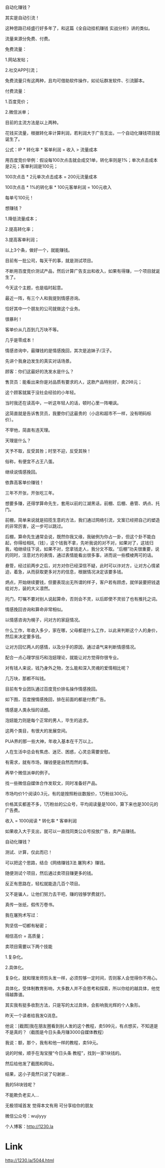 自动化赚钱？

其实是自动引流！

这种思路已经盛行好多年了，和这篇《全自动挂机赚钱 实战分析》讲的类似。

流量来源分免费、付费。

免费流量：

1.网站发帖；

2.社交APP引流；

免费流量只有这两种，且均可借助软件操作，如论坛群发软件、引流脚本。

付费流量：

1.百度竞价；

2.微信派单；

目前的主流方法是以上两种。

花钱买流量，根据转化率计算利润，若利润大于广告支出，一个自动化赚钱项目就诞生了。

公式：IP * 转化率 * 客单利润 = 收入 > 流量成本

用百度竞价举例：假设每100次点击就会成交1单，转化率则是1%；单次点击成本是2元；客单利润是100元；

100次点击 * 2元单次点击成本 = 200元流量成本

100次点击 * 1%的转化率 * 100元客单利润 = 100元收入

每单亏100元！

想赚钱？

1.降低流量成本；

2.提高转化率；

3.提高客单利润；

以上3个条，做好一个，就能赚钱。

目前有一批公司，每天干的事，就是测试项目。

不断用百度竞价测试产品，然后计算广告支出和收入，如果有得赚，一个项目就诞生了。

今天这个主题，也是临时起意。

最近一阵，有三个人和我提到情感咨询。

恰好其中一个朋友的公司就做这个业务。

很暴利！

客单价从几百到几万块不等。

几乎是零成本！

情感咨询中，最赚钱的是情感挽回，其次是追妹子/汉子。

先讲个我身边发生的真实对话场景。

顾客：你们这最好的洗发水是什么？

售货员：能看出来你是对品质有要求的人，这款产品特别好，卖298元；

这个顾客就属于没社会经验的小年轻。

当时我还在读高中，一听这年轻人的话，顿时心里一阵嘲讽。

这简直就是告诉售货员，我要你们这最贵的（小店和超市不一样，没有明码标价）。

不宰他，简直有违天理。

天理是什么？

天予不取，反受其咎；时至不迎，反受其殃！

俗称，有便宜不占王八蛋。

继续说情感挽回。

依靠高客单价赚钱！

三年不开张，开张吃三年。

想要多赚，还得学算命先生，套用以前的江湖黑话，前棚、后棚、悬管、炳点、托门。

前棚，简单来说就是招揽生意的方法，我们通过网络引流，文案已经把自己的塑造的非常厉害，这一步可以跳过。

后棚，算命先生通常会说，既然你我又缘，我破例为你占一卦，但这个卦不能白起，你得给相礼（钱），这个钱我不拿，先听我说的对不对，如果对了，这钱归我，咱继续往下说，如果不对，您拿钱走人，我分文不取。“后棚”功夫很重要，说的同时，注意对方的表情，通过表情能看出很多事，进而说一些模棱两可的话。

悬管，经过前两步之后，对方对你已经深信不疑，此时可以诈对方，让对方心情紧迫，着急，从而获取更多对方的信息，根据情况决定该要多钱。

炳点，开始继续要钱，但要表现出无所谓的样子，客户若有顾虑，就佯装要把钱退给对方，装的大义凛然。

托门，叮嘱不要对别人说起算命，否则会不灵，以后即使不灵验了也有推托之词。

情感挽回咨询和算命非常相似。

以情感咨询为幌子，问对方的家庭情况。

什么工作，年收入多少，家在哪，父母都是什么工作，以此来判断这个人的身价，然后来决定要多钱。

让对方回忆两人的感情，以及分手的原因，通过语气来判断情感情况。

配合一点心理学技巧和泡妞理论，就能让对方觉得你很专业。

对有钱人来说，钱乃身外之物，怎么能和深入灵魂的爱情相比呢？

几万块，那都不叫钱。

目前有专业团队通过百度竞价排名操作情感挽回。

如下图，百度搜情感挽回，排在前面的都是付费广告。


情感是人类永恒的话题。

泡妞能力则是每个正常的男人，毕生的追求。

这两个类目，有很大的发展空间。

PUA界的那一些大神，年收入基本在千万以上。

人在生活中总会有焦虑、迷茫、困惑，心灵总需要安慰。

有需求，就有市场，赚钱便是自然而然的事。

再举个微信派单的例子。

找一些微信自媒体合作发软文，同时准备好产品。

市场均价1个阅读0.3元，有的是按照粉丝数报价，1万粉丝300元。

价格其实都差不多，1万粉丝的公众号，平均阅读量是1000，算下来也是300元的广告费。

收入 = 1000阅读 * 转化率 * 客单利润

如果收入大于支出，就可以一直找同类公众号投放广告，卖产品赚钱。

自动化赚钱？

测试、计算，仅此而已！

可以把这个思路，结合《网络赚钱3法 屠狗术》赚钱。

随便测试个项目，然后通过卖项目赚更多的钱。

反正有思路在，轻松就能造几百个项目。

又不是骗人，让他们努力去干吧，赚的钱够学费就行。

真传一张纸，假传万卷书。

我在屠狗术写过：

狗坚信一切都有秘密；

相信高价 = 高质量；

卖项目需要以下两个技能

1.复杂化。

2.具体化。

复杂化，就和理发师剪头发一样，必须剪够一定时间，否则客人会觉得你不用心。

具体化，受体制教育影响，大多数人并不会思考和探索，所以你给的越具体，他觉得越靠谱。

其实我有挺多收割方法，只是写的太过具体，会影响我光辉的个人象形。

昨天一个读者给我发Q消息。

他说：[截图]我在朋友圈看到别人发的这个教程，卖599元，有点想买，不知道是不是真的？（截图是今日头条月赚3000自媒体教程）

我说：额，那个，我有和他一样的教程，卖59元。

说的时候，顺手在淘宝搜“今日头条 教程”，找到一家1块钱的。

然后给他发了截图和网址。

结果，这小子竟然只说了句谢谢…

我的58块钱呢？

不能欺负老实人…

无极领域首发 觉得本文有用 可分享给你的朋友

微信公众号：wujiyyy

个人博客：http://1230.la

# Link
http://1230.la/5044.html
